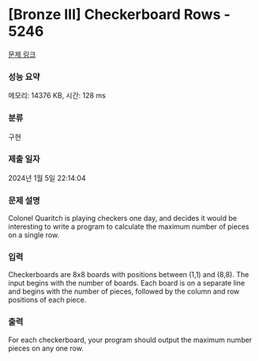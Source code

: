 # [Bronze III] Checkerboard Rows - 5246 

[문제 링크](https://www.acmicpc.net/problem/5246) 

### 성능 요약

메모리: 14376 KB, 시간: 128 ms

### 분류

구현

### 제출 일자

2024년 1월 5일 22:14:04

### 문제 설명

<p>Colonel Quaritch is playing checkers one day, and decides it would be interesting to write a program to calculate the maximum number of pieces on a single row.</p>

### 입력 

 <p>Checkerboards are 8x8 boards with positions between (1,1) and (8,8). The input begins with the number of boards. Each board is on a separate line and begins with the number of pieces, followed by the column and row positions of each piece.</p>

### 출력 

 <p>For each checkerboard, your program should output the maximum number pieces on any one row.</p>

